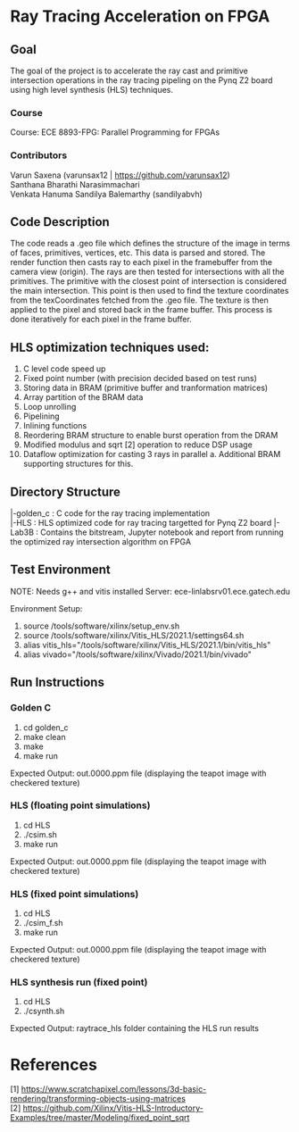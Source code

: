 # Ray Tracing Acceleration on FPGA
## Goal
The goal of the project is to accelerate the ray cast and primitive intersection operations in the ray tracing pipeling on the Pynq Z2 board using high level synthesis (HLS) techniques.

### Course
Course: ECE 8893-FPG: Parallel Programming for FPGAs

### Contributors
Varun Saxena (varunsax12 | https://github.com/varunsax12) </br>
Santhana Bharathi Narasimmachari <add here> </br>
Venkata Hanuma Sandilya Balemarthy (sandilyabvh) </br>

## Code Description
The code reads a .geo file which defines the structure of the image in terms of faces, primitives, vertices, etc. This data is parsed and stored. The render function then casts ray to each pixel in the framebuffer from the camera view (origin). The rays are then tested for intersections with all the primitives. The primitive with the closest point of intersection is considered the main intersection. This point is then used to find the texture coordinates from the texCoordinates fetched from the .geo file. The texture is then applied to the pixel and stored back in the frame buffer. This process is done iteratively for each pixel in the frame buffer.

## HLS optimization techniques used:
1. C level code speed up
2. Fixed point number (with precision decided based on test runs)
3. Storing data in BRAM (primitive buffer and tranformation matrices)
4. Array partition of the BRAM data
5. Loop unrolling
6. Pipelining
7. Inlining functions
8. Reordering BRAM structure to enable burst operation from the DRAM
9. Modified modulus and sqrt [2] operation to reduce DSP usage
10. Dataflow optimization for casting 3 rays in parallel
    a. Additional BRAM supporting structures for this.

## Directory Structure

|-golden_c : C code for the ray tracing implementation </br>
|-HLS      : HLS optimized code for ray tracing targetted for Pynq Z2 board
|-Lab3B    : Contains the bitstream, Jupyter notebook and report from running the optimized ray intersection algorithm on FPGA

## Test Environment
NOTE: Needs g++ and vitis installed
Server: ece-linlabsrv01.ece.gatech.edu

Environment Setup:
1. source /tools/software/xilinx/setup_env.sh
2. source /tools/software/xilinx/Vitis_HLS/2021.1/settings64.sh
3. alias vitis_hls="/tools/software/xilinx/Vitis_HLS/2021.1/bin/vitis_hls"
4. alias vivado="/tools/software/xilinx/Vivado/2021.1/bin/vivado"

## Run Instructions

### Golden C
1. cd golden_c
2. make clean
3. make
4. make run

Expected Output: out.0000.ppm file (displaying the teapot image with checkered texture)

### HLS (floating point simulations)
1. cd HLS
2. ./csim.sh
3. make run

Expected Output: out.0000.ppm file (displaying the teapot image with checkered texture)

### HLS (fixed point simulations)
1. cd HLS
2. ./csim_f.sh
3. make run

Expected Output: out.0000.ppm file (displaying the teapot image with checkered texture)

### HLS synthesis run (fixed point)
1. cd HLS
2. ./csynth.sh

Expected Output: raytrace_hls folder containing the HLS run results


# References
[1] https://www.scratchapixel.com/lessons/3d-basic-rendering/transforming-objects-using-matrices </br>
[2] https://github.com/Xilinx/Vitis-HLS-Introductory-Examples/tree/master/Modeling/fixed_point_sqrt
